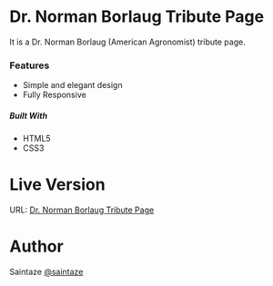 # Dr. Norman Borlaug Tribute Page
It is a Dr. Norman Borlaug (American Agronomist) tribute page.

### Features
+ Simple and elegant design
+ Fully Responsive

##### Built With
+ HTML5
+ CSS3

# Live Version

URL: [Dr. Norman Borlaug Tribute Page](https://saintaze.github.io/Dr-Norman-Borlaug-Tribute-Page/)

# Author
Saintaze [@saintaze](https://github.com/saintaze/)
